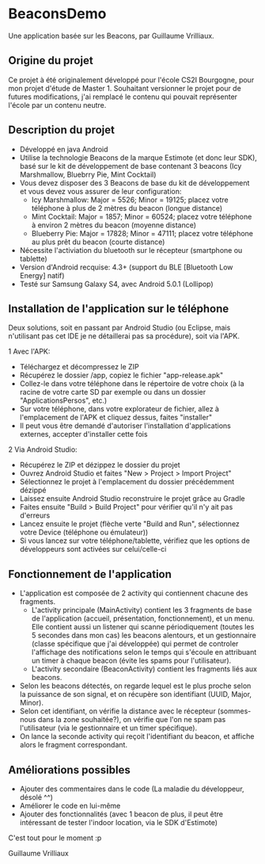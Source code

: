 # BeaconsDemo
Une application basée sur les Beacons, par Guillaume Vrilliaux.


## Origine du projet
Ce projet à été originalement développé pour l'école CS2I Bourgogne, pour mon projet d'étude de Master 1.
Souhaitant versionner le projet pour de futures modifications, j'ai remplacé le contenu qui pouvait représenter l'école par un contenu neutre. 


## Description du projet
- Développé en java Android
- Utilise la technologie Beacons de la marque Estimote (et donc leur SDK), basé sur le kit de développement de base contenant 3 beacons (Icy Marshmallow, Bluebrry Pie, Mint Cocktail)
- Vous devez disposer des 3 Beacons de base du kit de développement et vous devez vous assurer de leur configuration:
	- Icy Marshmallow: Major = 5526; Minor = 19125; placez votre téléphone à plus de 2 mètres du beacon (longue distance)
	- Mint Cocktail: Major = 1857; Minor = 60524; placez votre téléphone à environ 2 mètres du beacon (moyenne distance)
	- Blueberry Pie: Major = 17828; Minor = 47111; placez votre téléphone au plus prêt du beacon (courte distance)
- Nécessite l'activiation du bluetooth sur le récepteur (smartphone ou tablette)
- Version d'Android recquise: 4.3+ (support du BLE [Bluetooth Low Energy] natif)
- Testé sur Samsung Galaxy S4, avec Android 5.0.1 (Lollipop)


## Installation de l'application sur le téléphone
Deux solutions, soit en passant par Android Studio (ou Eclipse, mais n'utilisant pas cet IDE je ne détaillerai pas sa procédure), soit via l'APK.

1 Avec l'APK:

- Téléchargez et décompressez le ZIP
- Récupérez le dossier /app, copiez le fichier "app-release.apk"
- Collez-le dans votre téléphone dans le répertoire de votre choix (à la racine de votre carte SD par exemple ou dans un dossier "ApplicationsPersos", etc.)
- Sur votre téléphone, dans votre explorateur de fichier, allez à l'emplacement de l'APK et cliquez dessus, faites "installer"
- Il peut vous être demandé d'autoriser l'installation d'applications externes, accepter d'installer cette fois

2 Via Android Studio:

- Récupérez le ZIP et dézippez le dossier du projet
- Ouvrez Android Studio et faites "New > Project > Import Project"
- Sélectionnez le projet à l'emplacement du dossier précédemment dézippé
- Laissez ensuite Android Studio reconstruire le projet grâce au Gradle
- Faites ensuite "Build > Build Project" pour vérifier qu'il n'y ait pas d'erreurs
- Lancez ensuite le projet (flèche verte "Build and Run", sélectionnez votre Device (téléphone ou émulateur))
- Si vous lancez sur votre téléphone/tablette, vérifiez que les options de développeurs sont activées sur celui/celle-ci


## Fonctionnement de l'application

- L'application est composée de 2 activity qui contiennent chacune des fragments.
	- L'activity principale (MainActivity) contient les 3 fragments de base de l'application (accueil, présentation, fonctionnement), et un menu.
	Elle contient aussi un listener qui scanne périodiquement (toutes les 5 secondes dans mon cas) les beacons alentours, et un gestionnaire (classe spécifique que j'ai développée) qui permet de controler l'affichage des 
	notifications selon le temps qui s'écoule en attribuant un timer à chaque beacon (évite les spams pour l'utilisateur). 
	- L'activity secondaire (BeaconActivity) contient les fragments liés aux beacons.
- Selon les beacons détectés, on regarde lequel est le plus proche selon la puissance de son signal, et on récupère son identifiant (UUID, Major, Minor).
- Selon cet identifiant, on vérifie la distance avec le récepteur (sommes-nous dans la zone souhaitée?), on vérifie que l'on ne spam pas l'utilisateur (via le gestionnaire et un timer spécifique).
- On lance la seconde activity qui reçoit l'identifiant du beacon, et affiche alors le fragment correspondant. 


## Améliorations possibles

- Ajouter des commentaires dans le code (La maladie du développeur, désolé ^^)
- Améliorer le code en lui-même
- Ajouter des fonctionnalités (avec 1 beacon de plus, il peut être intéressant de tester l'indoor location, via le SDK d'Estimote)

C'est tout pour le moment :p


Guillaume Vrilliaux

